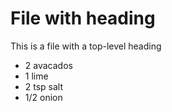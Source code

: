# File with heading

This is a file with a top-level heading

* 2 avacados
* 1 lime
* 2 tsp salt
* 1/2 onion
